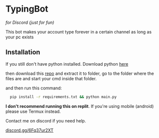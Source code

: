 
# TypingBot
_for Discord (just for fun)_

This bot makes your account type forever in a certain channel as long as your pc exists

## Installation

If you still don't have python installed. Download python [here](https://www.python.org/downloads/release/python-3107/)

then download this [repo](https://github.com/Ruri-Y/TypingBot/archive/refs/heads/master.zip) and extract it to folder, go to the folder where the files are and start your cmd inside that folder.

and then run this command:
```bash
  pip install -r requirements.txt && python main.py
```


**I don't recommend running this on replit**. If you're using mobile (android) please use Termux instead.

Contact me on discord if you need help.

[discord.gg/6Fq37ur2XT](https://discord.gg/6Fq37ur2XT)
